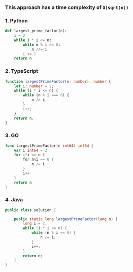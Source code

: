 ### This approach has a time complexity of `O(sqrt(n))`


### 1. Python

``` python
def largest_prime_factor(n):
    i = 2
    while i * i <= n:
        while n % i == 0:
            n //= i
        i += 1
    return n
```

### 2. TypeScript

``` typescript
function largestPrimeFactor(n: number): number {
    let i: number = 2;
    while (i * i <= n) {
        while (n % i === 0) {
            n /= i;
        }
        i++;
    }
    return n;
}
```

### 3. GO

``` go
func largestPrimeFactor(n int64) int64 {
	var i int64 = 2
	for i*i <= n {
		for n%i == 0 {
			n /= i
		}
		i++
	}
	return n
}
```

### 4. Java

``` java
public class solution {

    public static long largestPrimeFactor(long n) {
        long i = 2;
        while (i * i <= n) {
            while (n % i == 0) {
                n /= i;
            }
            i++;
        }
        return n;
    }
}

```